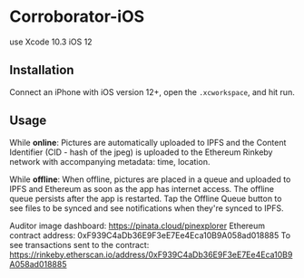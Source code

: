 # Corroborator-iOS

use Xcode 10.3
iOS 12

## Installation
Connect an iPhone with iOS version 12+, open the `.xcworkspace`, and hit run.

## Usage

While **online**:
Pictures are automatically uploaded to IPFS and the Content Identifier (CID - hash of the jpeg) is uploaded to the Ethereum Rinkeby network with accompanying metadata: time, location.


While **offline**:
When offline, pictures are placed in a queue and uploaded to IPFS and Ethereum as soon as the app has internet access. The offline queue persists after the app is restarted. Tap the Offline Queue button to see files to be synced and see notifications when they're synced to IPFS. 

Auditor image dashboard: https://pinata.cloud/pinexplorer
Ethereum contract address: 0xF939C4aDb36E9F3eE7Ee4Eca10B9A058ad018885
To see transactions sent to the contract: https://rinkeby.etherscan.io/address/0xF939C4aDb36E9F3eE7Ee4Eca10B9A058ad018885
